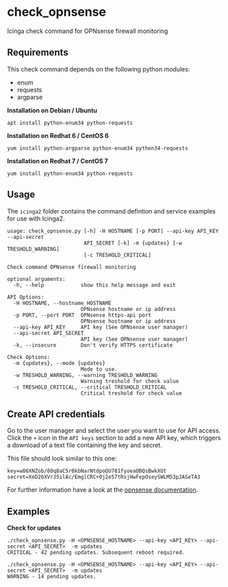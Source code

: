 # check_opnsense
Icinga check command for OPNsense firewall monitoring

## Requirements

This check command depends on the following python modules:
 * enum
 * requests
 * argparse

**Installation on Debian / Ubuntu**
```
apt install python-enum34 python-requests
```

**Installation on Redhat 6 / CentOS 6**
```
yum install python-argparse python-enum34 python34-requests
```

**Installation on Redhat 7 / CentOS 7**
```
yum install python-enum34 python-requests
```

## Usage

The ``icinga2`` folder contains the command defintion and service examples for use with Icinga2.

```shell
usage: check_opnsense.py [-h] -H HOSTNAME [-p PORT] --api-key API_KEY --api-secret
                         API_SECRET [-k] -m {updates} [-w TRESHOLD_WARNING]
                         [-c TRESHOLD_CRITICAL]

Check command OPNsense firewall monitoring

optional arguments:
  -h, --help            show this help message and exit

API Options:
  -H HOSTNAME, --hostname HOSTNAME
                        OPNsense hostname or ip address
  -p PORT, --port PORT  OPNsense https-api port
                        OPNsense hostname or ip address
  --api-key API_KEY     API key (See OPNsense user manager)
  --api-secret API_SECRET
                        API key (See OPNsense user manager)
  -k, --insecure        Don't verify HTTPS certificate

Check Options:
  -m {updates}, --mode {updates}
                        Mode to use.
  -w TRESHOLD_WARNING, --warning TRESHOLD_WARNING
                        Warning treshold for check value
  -c TRESHOLD_CRITICAL, --critical TRESHOLD_CRITICAL
                        Critical treshold for check value

```

## Create API credentials

Go to the user manager and select the user you want to use for API access. Click the ``+`` icon in the ``API keys`` section to add a new API key, which triggers a download of a text file containing the key and secret.

This file should look similar to this one:

```
key=w86XNZob/8Oq8aC5r0kbNarNtdpoQU781fyoeaOBQsBwkXUt
secret=XeD26XVrJ5ilAc/EmglCRC+0j2e57tRsjHwFepOseySWLM53pJASeTA3
```

For further information have a look at the [opnsense documentation](https://docs.opnsense.org/development/how-tos/api.html).

## Examples

**Check for updates**
```shell
./check_opnsense.py -H <OPNSENSE_HOSTNAME> --api-key <API_KEY> --api-secret <API_SECRET>  -m updates
CRITICAL - 42 pending updates. Subsequent reboot required.

./check_opnsense.py -H <OPNSENSE_HOSTNAME> --api-key <API_KEY> --api-secret <API_SECRET>  -m updates
WARNING - 14 pending updates.
```
